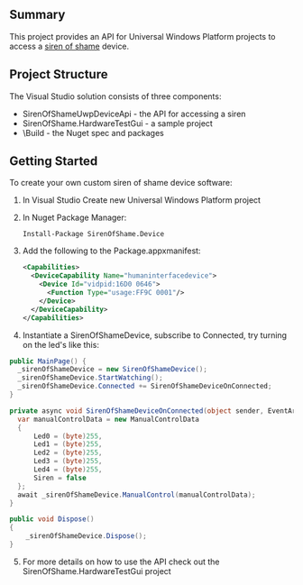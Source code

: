 ## Summary

This project provides an API for Universal Windows 
Platform projects to access a [siren of shame](http://sirenofshame.com) device.

## Project Structure

The Visual Studio solution consists of three components:

* SirenOfShameUwpDeviceApi - the API for accessing a siren
* SirenOfShame.HardwareTestGui - a sample project
* \Build - the Nuget spec and packages

## Getting Started

To create your own custom siren of shame device software:

1. In Visual Studio Create new Universal Windows Platform project

2. In Nuget Package Manager: 

    `Install-Package SirenOfShame.Device`

3. Add the following to the Package.appxmanifest:  

    ```xml
    <Capabilities>
      <DeviceCapability Name="humaninterfacedevice">
        <Device Id="vidpid:16D0 0646">
          <Function Type="usage:FF9C 0001"/>
        </Device>
      </DeviceCapability>
    </Capabilities>
    ```

4. Instantiate a SirenOfShameDevice, subscribe to Connected, try turning on the led's like this:

```c#
public MainPage() {
  _sirenOfShameDevice = new SirenOfShameDevice();
  _sirenOfShameDevice.StartWatching();
  _sirenOfShameDevice.Connected += SirenOfShameDeviceOnConnected;
}

private async void SirenOfShameDeviceOnConnected(object sender, EventArgs eventArgs) {
  var manualControlData = new ManualControlData
  {
      Led0 = (byte)255,
      Led1 = (byte)255,
      Led2 = (byte)255,
      Led3 = (byte)255,
      Led4 = (byte)255,
      Siren = false
  };
  await _sirenOfShameDevice.ManualControl(manualControlData);
}

public void Dispose()
{
    _sirenOfShameDevice.Dispose();
}
```

<ol start="5">
  <li>For more details on how to use the API check out the SirenOfShame.HardwareTestGui project</li>
</ol>
